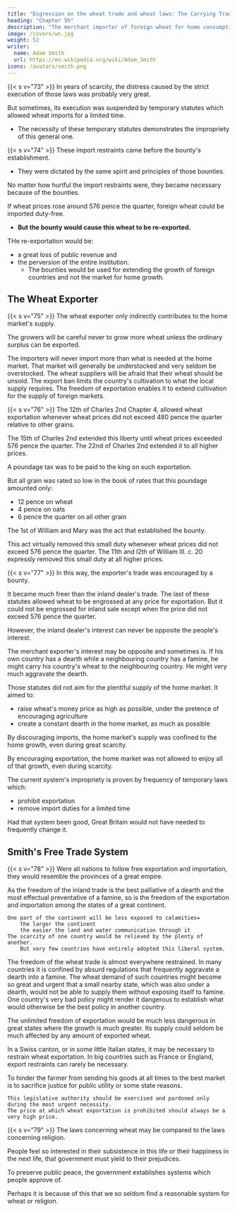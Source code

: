 ```yaml
---
title: "Digression on the wheat trade and wheat laws: The Carrying Trade of Wheat"
heading: "Chapter 5h"
description: "The merchant importer of foreign wheat for home consumption contributes to the home market's immediate supply"
image: /covers/wn.jpg
weight: 52
writer:
  name: Adam Smith
  url: https://en.wikipedia.org/wiki/Adam_Smith
icons: /avatars/smith.png
--- 
```




{{< s v="73" >}} In years of scarcity, the distress caused by the strict execution of those laws was probably very great.

But sometimes, its execution was suspended by temporary statutes which allowed wheat imports for a limited time. 
- The necessity of these temporary statutes demonstrates the impropriety of this general one.


{{< s v="74" >}} These import restraints came before the bounty's establishment.
- They were dictated by the same spirit and principles of those bounties.

No matter how hurtful the import restraints were, they became necessary because of the bounties.

If wheat prices rose around 576 pence the quarter, foreign wheat could be imported duty-free.
- **But the bounty would cause this wheat to be re-exported.**

THe re-exportation would be:
- a great loss of public revenue and
- the perversion of the entire institution.
  - The bounties would be used for extending the growth of foreign countries and not the market for home growth.



## The Wheat Exporter

{{< s v="75" >}} The wheat exporter only indirectly contributes to the home market's supply.

The growers will be careful never to grow more wheat unless the ordinary surplus can be exported.

The importers will never import more than what is needed at the home market.
        That market will generally be understocked and very seldom be overstocked.
    The wheat suppliers will be afraid that their wheat should be unsold.
The export ban limits the country's cultivation to what the local supply requires.
    The freedom of exportation enables it to extend cultivation for the supply of foreign markets.


{{< s v="76" >}} The 12th of Charles 2nd Chapter 4, allowed wheat exportation whenever wheat prices did not exceed 480 pence the quarter relative to other grains.

The 15th of Charles 2nd extended this liberty until wheat prices exceeded 576 pence the quarter.
    The 22nd of Charles 2nd extended it to all higher prices.

A poundage tax was to be paid to the king on such exportation.

But all grain was rated so low in the book of rates that this poundage amounted only:
- 12 pence on wheat
- 4 pence on oats
- 6 pence the quarter on all other grain

The 1st of William and Mary was the act that established the bounty.

This act virtually removed this small duty whenever wheat prices did not exceed 576 pence the quarter.
The 11th and l2th of William III. c. 20 expressly removed this small duty at all higher prices.


{{< s v="77" >}} In this way, the exporter's trade was encouraged by a bounty.

It became much freer than the inland dealer's trade.
The last of these statutes allowed wheat to be engrossed at any price for exportation.
    But it could not be engrossed for inland sale except when the price did not exceed 576 pence the quarter.

However, the inland dealer's interest can never be opposite the people's interest.

The merchant exporter's interest may be opposite and sometimes is.
    If his own country has a dearth while a neighbouring country has a famine, he might carry his country's wheat to the neighbouring country.
    He might very much aggravate the dearth.

Those statutes did not aim for the plentiful supply of the home market. It aimed to: 
- raise wheat's money price as high as possible, under the pretence of encouraging agriculture
- create a constant dearth in the home market, as much as possible

By discouraging imports, the home market's supply was confined to the home growth, even during great scarcity.

By encouraging exportation, the home market was not allowed to enjoy all of that growth, even during scarcity.

The current system's impropriety is proven by frequency of temporary laws which:
- prohibit exportation
- remove import duties for a limited time

Had that system been good, Great Britain would not have needed to frequently change it.



## Smith's Free Trade System

{{< s v="78" >}} Were all nations to follow free exportation and importation, they would resemble the provinces of a great empire.

As the freedom of the inland trade is the best palliative of a dearth and the most effectual preventative of a famine, so is the freedom of the exportation and importation among the states of a great continent.

    One part of the continent will be less exposed to calamities= 
        the larger the continent
        the easier the land and water communication through it
    The scarcity of one country would be relieved by the plenty of another.
        But very few countries have entirely adopted this liberal system.

The freedom of the wheat trade is almost everywhere restrained.
    In many countries it is confined by absurd regulations that frequently aggravate a dearth into a famine.
        The wheat demand of such countries might become so great and urgent that a small nearby state, which was also under a dearth, would not be able to supply them without exposing itself to famine.
        One country's very bad policy might render it dangerous to establish what would otherwise be the best policy in another country.

The unlimited freedom of exportation would be much less dangerous in great states where the growth is much greater.
    Its supply could seldom be much affected by any amount of exported wheat.

In a Swiss canton, or in some little Italian states, it may be necessary to restrain wheat exportation.
    In big countries such as France or England, export restraints can rarely be necessary.

To hinder the farmer from sending his goods at all times to the best market is to sacrifice justice for public utility or some state reasons.

    This legislative authority should be exercised and pardoned only during the most urgent necessity.
    The price at which wheat exportation is prohibited should always be a very high price.



{{< s v="79" >}} The laws concerning wheat may be compared to the laws concerning religion.

People feel so interested in their subsistence in this life or their happiness in the next life, that government must yield to their prejudices.

To preserve public peace, the government establishes systems which people approve of.

Perhaps it is because of this that we so seldom find a reasonable system for wheat or religion.

